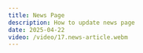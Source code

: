 ```yaml
---
title: News Page
description: How to update news page
date: 2025-04-22
video: /video/17.news-article.webm
---
```


